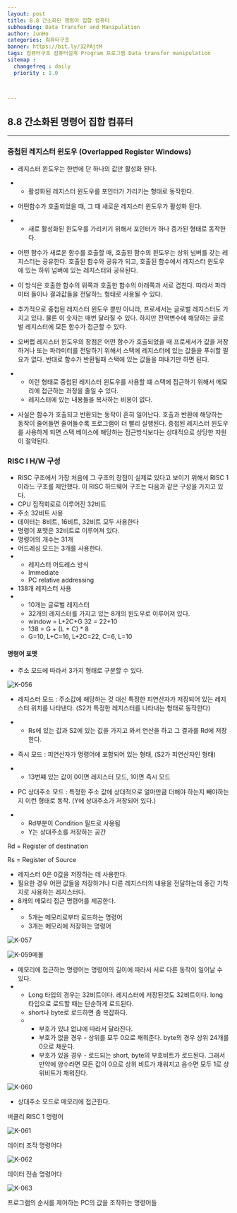 ```yaml
---
layout: post
title: 8.8 간소화된 명령어 집합 컴퓨터
subheading: Data Transfer and Manipulation
author: JunHo
categories: 컴퓨터구조
banner: https://bit.ly/32PAjtM
tags: 컴퓨터구조 컴퓨터설계 Program 프로그램 Data transfer manipulation
sitemap :
  changefreq : daily
  priority : 1.0



---
```




## 8.8 간소화된 명령어 집합 컴퓨터

---

### 중첩된 레지스터 윈도우 (Overlapped Register Windows)

- 레지스터 윈도우는 한번에 단 하나의 값만 활성화 된다.
- - 활성화된 레지스터 윈도우를 포인터가 가리키는 형태로 동작한다.
- 어떤함수가 호출되었을 때, 그 때 새로운 레지스터 윈도우가 활성화 된다.
- - 새로 활성화된 윈도우를 가리키기 위해서 포인터가 하나 증가된 형태로 동작한다.
- 어떤 함수가 새로운 함수를 호출할 때, 호출된 함수의 윈도우는 상위 넘버를 갖는 레지스터는 공유한다. 호출된 함수와 공유가 되고, 호출된 함수에서 레지스터 윈도우에 있는 하위 넘버에 있는 레지스터와 공유된다.
- 이 방식은 호출한 함수의 위쪽과 호출한 함수의 아래쪽과 서로 겹친다. 따라서 파라미터 들이나 결과값들을 전달하느 형태로 사용될 수 있다.

- 추가적으로 중첩된 레지스터 윈도우 뿐만 아니라, 프로세서는 글로벌 레지스터도 가지고 있다. 물론 이 숫자는 매번 달라질 수 있다. 하지만 전역변수에 해당하는 글로벌 레지스터에 모든 함수가 접근할 수 있다.
- 오버랩 레지스터 윈도우의 장점은 어떤 함수가 호출되었을 때 프로세서가 값을 저장하거나 또는 파라미터를 전달하기 위해서 스택에 레지스터에 있는 값들을 푸쉬할 필요가 없다. 반대로 함수가 반환될때 스택에 있는 값들을 퍼내기만 하면 된다. 
- - 이런 형태로 중첩된 레지스터 윈도우를 사용할 떄 스택에 접근하기 위해서 메모리에 접근하는 과정을 줄일 수 있다. 
  - 레지스터에 있는 내용들을 복사하는 비용이 없다.
- 사실은 함수가 호출되고 반환되는 동작이 흔히 일어난다. 호출과 반환에 해당하는 동작이 줄어들면 줄어들수록 프로그램이 더 빨리 실행된다. 중첩된 레지스터 윈도우를 사용하게 되면 스택 베이스에 해당하는 접근방식보다는 상대적으로 상당한 자원이 절약된다.



### RISC I H/W 구성

- RISC 구조에서 가장 처음에 그 구조의 장점이 실제로 있다고 보이기 위해서 RISC 1 이라느 구조를 제안했다. 이 RISC 하드웨어 구조는 다음과 같은 구성을 가지고 있다.
- CPU 집적회로로 이루어진 32비트
- 주소 32비트 사용
- 데이터는 8비트, 16비트, 32비트 모두 사용한다
- 명령어 포맷은 32비트로 이루어져 있다.
- 명령어의 개수는 31개
- 어드레싱 모드는 3개를 사용한다.
- - 레지스터 어드레스 방식
  - Immediate
  - PC relative addressing
- 138개 레지스터 사용
- - 10개는 글로벌 레지스터
  - 32개의 레지스터를 가지고 있는 8개의 윈도우로 이루어져 있다.
  - window = L+2C+G    32 = 22+10
  - 138 = G + (L + C) * 8
  - G=10, L+C=16, L+2C=22, C=6, L=10

#### 명령어 포맷

- 주소 모드에 따라서 3가지 형태로 구분할 수 있다.

![K-056](https://user-images.githubusercontent.com/38898759/119849924-05c0bd00-bf48-11eb-9c22-bfa9084c091b.png)

- 레지스터 모드 : 주소값에 해당하는 것 대신 특정한 피연산자가 저장되어 있는 레지스터 위치를 나타낸다. (S2가 특정한 레지스터를 나타내는 형태로 동작한다)

- - Rs에 있는 값과 S2에 있는 값을 가지고 와서 연산을 하고 그 결과를 Rd에 저장한다.

- 즉시 모드 : 피연산자가 명령어에 포함되어 있는 형태, (S2가 피연산자인 형태)
- - 13번쨰 있는 값이 0이면 레지스터 모드, 1이면 즉시 모드
- PC 상대주소 모드 : 특정한 주소 값에 상대적으로 얼마만큼 더해야 하는지 빼야하는지 이런 형태로 동작. (Y에 상대주소가 저장되어 있다.) 
- - Rd부분이 Condition 필드로 사용됨
  - Y는 상대주소를 저장하는 공간

Rd = Register of destination

Rs = Register of Source



- 레지스터 0은 0값을 저장하는 데 사용한다.
- 필요한 경우 어떤 값들을 저장하거나 다른 레지스터의 내용을 전달하는데 중간 기착지로 사용하는 레지스터다.
- 8개의 메모리 접근 명령어를 제공한다.
- - 5개는 메모리로부터 로드하는 명령어
  - 3개는 메모리에 저장하는 명령어

![K-057](https://user-images.githubusercontent.com/38898759/119851227-335a3600-bf49-11eb-8c39-1160fde6728b.png)

 ![K-059](https://user-images.githubusercontent.com/38898759/119851863-c09d8a80-bf49-11eb-9903-933910596693.png)메몰

- 메모리에 접근하는 명령어는 명령어의 길이에 따라서 서로 다른 동작이 일어날 수 있다.
- - Long 타입의 경우는 32비트이다. 레지스터에 저장된것도 32비트이다. long 타입으로 로드할 때는 단순하게 로드된다.
  - short나 byte로 로드하면 좀 복잡하다.
  - - 부호가 있냐 없냐에 따라서 달라진다.
    - 부호가 없을 경우 - 상위를 모두 0으로 채워준다. byte의 경우 상위 24개를 0으로 채운다.
    - 부호가 있을 경우 - 로드되는 short, byte의 부호비트가 로드된다. 그래서 만약에 양수라면 모든 값이 0으로 상위 비트가 채워지고 음수면 모두 1로 상위비트가 채워진다.

![K-060](https://user-images.githubusercontent.com/38898759/119852389-386bb500-bf4a-11eb-8834-44ca58d9dcfe.png)

- 상대주소 모드로 메모리에 접근한다.



버클리 RISC 1 명령어

![K-061](https://user-images.githubusercontent.com/38898759/119852766-8da7c680-bf4a-11eb-9711-b849ad2ea862.png)

데이터 조작 명령어다

![K-062](https://user-images.githubusercontent.com/38898759/119852947-b5972a00-bf4a-11eb-8ba2-cbfe9e0aad1b.png)

데이터 전송 명령어다



![K-063](https://user-images.githubusercontent.com/38898759/119853693-630a3d80-bf4b-11eb-9bb1-b5771d102f9e.png)

프로그램의 순서를 제어하는 PC의 값을 조작하는 명령어들

